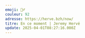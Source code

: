 ```yaml
---
emoji: 👷‍♂️
couleur: 92
adresse: https://herve.bzh/now/
titre: En ce moment | Jeremy Hervé
update: 2025-04-01T08:27:16.000Z
---
```

